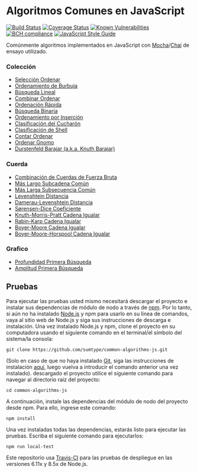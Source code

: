 # Algoritmos Comunes en JavaScript

[![Build Status](https://travis-ci.org/sumtype/common-algorithms-js.svg?branch=master)](https://travis-ci.org/sumtype/common-algorithms-js) [![Coverage Status](https://coveralls.io/repos/github/sumtype/common-algorithms-js/badge.svg?branch=master)](https://coveralls.io/github/sumtype/common-algorithms-js?branch=master) [![Known Vulnerabilities](https://snyk.io/test/github/sumtype/common-algorithms-js/badge.svg)](https://snyk.io/test/github/sumtype/common-algorithms-js) [![BCH compliance](https://bettercodehub.com/edge/badge/sumtype/common-algorithms-js?branch=master)](https://bettercodehub.com/) [![JavaScript Style Guide](https://img.shields.io/badge/code_style-standard-brightgreen.svg)](https://standardjs.com)

Comúnmente algoritmos implementados en JavaScript con [Mocha](https://mochajs.org/)/[Chai](http://chaijs.com/) de ensayo utilizado.

### Colección

- [Selección Ordenar](https://github.com/sumtype/common-algorithms-js/blob/master/algorithms/selectionSort.js)
- [Ordenamiento de Burbuja](https://github.com/sumtype/common-algorithms-js/blob/master/algorithms/bubbleSort.js)
- [Búsqueda Lineal](https://github.com/sumtype/common-algorithms-js/blob/master/algorithms/linearSearch.js)
- [Combinar Ordenar](https://github.com/sumtype/common-algorithms-js/blob/master/algorithms/mergeSort.js)
- [Ordenación Rápida](https://github.com/sumtype/common-algorithms-js/blob/master/algorithms/quickSort.js)
- [Búsqueda Binaria](https://github.com/sumtype/common-algorithms-js/blob/master/algorithms/binarySearch.js)
- [Ordenamiento por Inserción](https://github.com/sumtype/common-algorithms-js/blob/master/algorithms/insertionSort.js)
- [Clasificación del Cucharón](https://github.com/sumtype/common-algorithms-js/blob/master/algorithms/bucketSort.js)
- [Clasificación de Shell](https://github.com/sumtype/common-algorithms-js/blob/master/algorithms/shellSort.js)
- [Contar Ordenar](https://github.com/sumtype/common-algorithms-js/blob/master/algorithms/countingSort.js)
- [Ordenar Gnomo](https://github.com/sumtype/common-algorithms-js/blob/master/algorithms/gnomeSort.js)
- [Durstenfeld Barajar (a.k.a. Knuth Barajar)](https://github.com/sumtype/common-algorithms-js/blob/master/algorithms/durstenfeldShuffle.js)

### Cuerda

- [Combinación de Cuerdas de Fuerza Bruta](https://github.com/sumtype/common-algorithms-js/blob/master/algorithms/bruteForceStringMatch.js)
- [Más Largo Subcadena Común](https://github.com/sumtype/common-algorithms-js/blob/master/algorithms/longestCommonSubstring.js)
- [Más Larga Subsecuencia Común](https://github.com/sumtype/common-algorithms-js/blob/master/algorithms/longestCommonSubsequence.js)
- [Levenshtein Distancia](https://github.com/sumtype/common-algorithms-js/blob/master/algorithms/levenshteinDistance.js)
- [Damerau-Levenshtein Distancia](https://github.com/sumtype/common-algorithms-js/blob/master/algorithms/damerauLevenshteinDistance.js)
- [Sørensen-Dice Coeficiente](https://github.com/sumtype/common-algorithms-js/blob/master/algorithms/sorensonDiceCoefficient.js)
- [Knuth-Morris-Pratt Cadena Igualar](https://github.com/sumtype/common-algorithms-js/blob/master/algorithms/knuthMorrisPrattStringMatch.js)
- [Rabin-Karp Cadena Igualar](https://github.com/sumtype/common-algorithms-js/blob/master/algorithms/rabinKarpStringMatch.js)
- [Boyer-Moore Cadena Igualar](https://github.com/sumtype/common-algorithms-js/blob/master/algorithms/boyerMooreStringMatch.js)
- [Boyer-Moore-Horspool Cadena Igualar](https://github.com/sumtype/common-algorithms-js/blob/master/algorithms/boyerMooreHorspoolStringMatch.js)

### Grafico

- [Profundidad Primera Búsqueda](https://github.com/sumtype/common-algorithms-js/blob/master/algorithms/depthFirstSearch.js)
- [Amplitud Primera Búsqueda](https://github.com/sumtype/common-algorithms-js/blob/master/algorithms/breadthFirstSearch.js)

## Pruebas

Para ejecutar las pruebas usted mismo necesitará descargar el proyecto e instalar sus dependencias de módulo de nodo a través de [npm](https://www.npmjs.com/). Por lo tanto, si aún no ha instalado [Node.js](https://nodejs.org/) y npm para usarlo en su línea de comandos, vaya al sitio web de Node.js y siga sus instrucciones de descarga e instalación. Una vez instalado Node.js y npm, clone el proyecto en su computadora usando el siguiente comando en el terminal/el símbolo del sistema/la consola:

`git clone https://github.com/sumtype/common-algorithms-js.git`

(Solo en caso de que no haya instalado [Git](https://git-scm.com/), siga las instrucciones de instalación [aquí](https://git-scm.com/book/en/v2/Getting-Started-Installing-Git), luego vuelva a introducir el comando anterior una vez instalado). descargado el proyecto utilice el siguiente comando para navegar al directorio raíz del proyecto:

`cd common-algorithms-js`

A continuación, instale las dependencias del módulo de nodo del proyecto desde npm. Para ello, ingrese este comando:

`npm install`

Una vez instaladas todas las dependencias, estarás listo para ejecutar las pruebas. Escriba el siguiente comando para ejecutarlos:

`npm run local-test`

Este repositorio usa [Travis-CI](https://travis-ci.org/sumtype/common-algorithms-js) para las pruebas de despliegue en las versiones 6.11x y 8.5x de Node.js.
